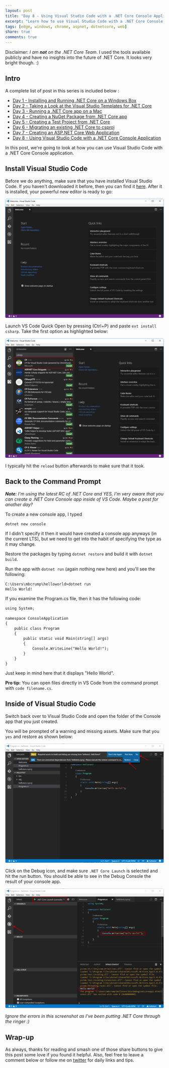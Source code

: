 ```yaml
---
layout: post
title: "Day 8 - Using Visual Studio Code with a .NET Core Console Application"
excerpt: "Learn how to use Visual Studio Code with a .NET Core Console application"
tags: [edge, windows, chrome, aspnet, dotnetcore, web]
share: true
comments: true
---
```


Disclaimer: *I am **not** on the .NET Core Team*. I used the tools available publicly and have no insights into the future of .NET Core. It looks very bright though. :)

## Intro

A complete list of post in this series is included below :

* [Day 1 - Installing and Running .NET Core on a Windows Box](http://michaelcrump.net/getting-started-with-aspnetcore/)
* [Day 2 - Taking a Look at the Visual Studio Templates for .NET Core](http://michaelcrump.net/part2-aspnetcore/)
* [Day 3 - Running a .NET Core app on a Mac](http://michaelcrump.net/part3-aspnetcore/)
* [Day 4 - Creating a NuGet Package from .NET Core app](http://michaelcrump.net/part4-aspnetcore/)
* [Day 5 - Creating a Test Project from .NET Core](http://michaelcrump.net/part5-aspnetcore/)
* [Day 6 - Migrating an existing .NET Core to csproj](http://michaelcrump.net/part6-aspnetcore/)
* [Day 7 - Creating an ASP.NET Core Web Application](http://michaelcrump.net/part7-aspnetcore/)
* [Day 8 - Using Visual Studio Code with a .NET Core Console Application](http://michaelcrump.net/part8-aspnetcore/)

In this post, we're going to look at how you can use Visual Studio Code with a .NET Core Console application. 

## Install Visual Studio Code 

Before we do anything, make sure that you have installed Visual Studio Code. If you haven't downloaded it before, then you can find it [here](https://code.visualstudio.com/). After it is installed, your powerful new editor is ready to go: 

![image](/files/vscodeinstall.png)

Launch VS Code Quick Open by pressing (Ctrl+P) and paste `ext install csharp`. Take the first option as highlighted below: 

![image](/files/cscodecsharpext.png)

I typically hit the `reload` button afterwards to make sure that it took. 

## Back to the Command Prompt

***Note**: I'm using the latest RC of .NET Core and YES, I'm very aware that you can create a .NET Core Console app inside of VS Code. Maybe a post for another day?*

To create a new console app, I typed

	dotnet new console

If I didn't specify it then it would have created a console app anyways (in the current LTS), but we need to get into the habit of specifying the type as it may change.

Restore the packages by typing `dotnet restore` and build it with `dotnet build`. 

Run the app with `dotnet run` (again nothing new here) and you'll see the following:

	C:\Users\mbcrump\helloworld>dotnet run
	Hello World!

If you examine the Program.cs file, then it has the following code:

	using System;
	
	namespace ConsoleApplication
	{
	    public class Program
	    {
	        public static void Main(string[] args)
	        {
	            Console.WriteLine("Hello World!");
	        }
	    }
	}

Just keep in mind here that it displays "Hello World".

**Pro tip:** You can open files directly in VS Code from the command prompt with `code filename.cs`. 

## Inside of Visual Studio Code

Switch back over to Visual Studio Code and open the folder of the Console app that you just created. 

You will be prompted of a warning and missing assets. Make sure that you `yes` and restore as shown below: 

![image](/files/vscoderestoreassets.png)

Click on the Debug icon, and make sure `.NET Core Launch` is selected and hit the run button. You should be able to see in the Debug Console the result of your console app. 

![image](/files/apprunningvscode.png)

*Ignore the errors in this screenshot as I've been putting .NET Core through the ringer :)*

## Wrap-up

As always, thanks for reading and smash one of those share buttons to give this post some love if you found it helpful. Also, feel free to leave a comment below or follow me on [twitter](http://twitter.com/mbcrump) for daily links and tips. 
